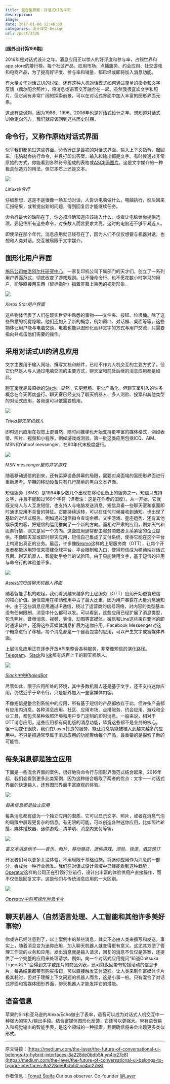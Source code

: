 ```yaml
---
title: 混合型界面：对话式UI的未来
description: 
image: 
date: 2017-01-08 12:46:00
categories: 设计译文-Design
url: /post/3536
---
```


**[国外设计第159期]**

2016年是对话式设计之年。消息应用正以惊人的好评度和参与率，占领世界和app store的排行榜。每个社区产品、应用市场、点播服务、约会应用、社交游戏和电商产品，为了提高好评度、参与率和销量，都已经或即将加入消息功能。

有大量关于对话式UI的讨论，还有这种人机对话模式如何通过简单的指令和文字反馈（偶尔配合照片），将消息或语音交互融合在一起。虽然我很喜欢文字和照片，但它尚有非常广阔的探索前景，可以在对话式界面中加入丰富的图形界面元素。

这点有些讽刺，因为1986、1996、2006年也是对话式设计之年。想知道对话式UI会走向何方，我们就应该回到这些历史时期。

## 命令行，又称作原始对话式界面

似乎我们都见过这些界面。[命令行](https://en.wikipedia.org/wiki/Command-line_interface)正是最初的对话式界面。输入上下文指令，敲回车，电脑就会执行命令，并且打印出答案。输入和输出都是文字。有时候通过非常原始的方式，你能看到各种符号组成的表格或[ASCII码图片](https://en.wikipedia.org/wiki/ASCII_art)。这是文字媒介的一种极具创造力的用法，但它本质上还是文本。

![](https://cdn.victor42.work/posts/2017-01/01-05/1-vgMiTstFJG8nYmTSY0Od_g.png)

*Linux命令行*

仔细想想，这是不是很像一场互动对话，人告诉电脑做什么，电脑执行，然后回来汇报结果，或者提出新的问题，得到回复后才能继续任务。

命令行最大的缺陷在于，你必须准确知道应该输入什么，或者让电脑给你提供选项。要记住所有这些命令，对多数人而言要求太高，这时的电脑还不够平易近人。

即使早在那个年代，消息应用就已经存在了，因为人们不仅仅想要与机器对话，也想和人类对话。交互被局限于文字媒介。

## 图形化用户界面

[施乐公司帕洛阿尔托研究中心](https://en.wikipedia.org/wiki/PARC_%28company%29)，一家复印机公司下属部门的天才们，创立了一系列用户界面范式，彻底改变了游戏规则。让不懂命令行、也不愿花数小时学习的用户，能够直接用东西（鼠标指针）指着屏幕上熟悉的视觉形象。

![](https://cdn.victor42.work/posts/2017-01/01-05/1-SubONWzdZQXlUmH96fKlHA.jpeg)

*Xerox Star用户界面*

这些物体代表了人们在现实世界中熟悉的事物——文件夹、按钮、垃圾桶。除了这些熟悉的视觉隐喻，他们还加入了新的概念，例如窗口、对话框、桌面等等。这些物体让用户能与电脑交谈，电脑也能以图形化而非文字的方式与用户交流，只需要指向并点击他们需要的操作。

## 采用对话式UI的消息应用

文字主要用于输入网址、撰写文档和邮件，已经不作为人机交互的主要方式了。但它仍然是人与人通过电脑交流的主要方式，聊天室和前赴后继的消息应用都是如此。

[聊天室](https://en.wikipedia.org/wiki/Internet_Relay_Chat)就是最原始的[Slack](https://slack.com)。显然，它更粗糙、更欠产品化。但聊天室引入的许多概念在今天再度盛行。聊天室已经支持了聊天机器人、多人测验、投票和其他类型的对话式应用，各频道可以依需要启用。

![](https://cdn.victor42.work/posts/2017-01/01-05/1-_hBjjP9PVqgI6sHs4gC-DQ.jpeg)

*Trivia聊天室机器人*

即时通讯应用在视觉上更自然，随时间推移也开始支持更丰富的媒体格式，例如表情、照片、视频和小程序，例如游戏或测验。第一批这类应用包括ICQ、AIM、MSN和Yahoo! messenger，在90年代末极度盛行。

![](https://cdn.victor42.work/posts/2017-01/01-05/1-TpEf1IFD77jLrI-6GDu8uw.jpeg)

*MSN messenger里的井字游戏*

随着移动通信的到来，还有运算设备屏幕的局限，需要对桌面端的富图形界面进行重新思考。早期的移动设备只有几行简单的黑白文本界面。

短信服务（SMS）是1994年少数几个出现在移动设备上的服务之一。短信只支持文字，并且不能超过160个字符（译者注：这是在作者的国度）。从一开始，它就既支持人与人互发短信，也支持人与电脑发送消息。短信具备一些聊天室和桌面即时通讯应用不具备的特征。它能持续运转，可以在任何时候接收到通知。也出现了基础的对话式服务，例如通过短信指令查询余额。文字游戏、星座运势、还有其他娱乐类内容，把短信的运用推向了一个新的方向。而相对严肃的应用，例如天气和股票行情，则又是另一个方向。这些应用通常都由服务商或者关系紧密的企业提供。不像聊天室或即时聊天应用，短信自己集成了支付系统，使得它能在这个平台上构建出真正的业务。最后，许多像[Nexmo](https://www.nexmo.com)这样的上层服务商（OTT），让每个开发者都能运用短信来搭建全球平台。平台限制和入口，使得短信成为移动端对话式界面、聊天机器人、智能助手绝佳的试验田。由于只能使用文字，基于短信的应用与命令行的体验差不多。

![](https://cdn.victor42.work/posts/2017-01/01-05/1-DZksqy11nRFRRGwn9SwHxQ.png)

*[Assist](http://assi.st)的短信聊天机器人界面*

随着智能手机的崛起，我们看到越来越多的上层服务（OTT）应用开始蚕食短信的核心价值。通信应用在移动使用中占了最大比重，因为用户暴露在大量消息通知中。由于这些消息应用通过IP通信，绕过了运营商的信号网络，对内容的类型基本没有任何限制，消息中什么都可以发。可以看到，这些应用已经扩展了消息类型，包含照片、音频消息、视频、表情、动图等富媒体。微信和Line这些来自亚洲的即时通讯软件，还将这些富媒体消息扩展为迷你应用。Facebook Messenger对这个概念进行了移植。每个消息都是一个自我包含的应用，可以产生文字或富媒体界面。

上层消息应用正在逐步开放API来整合各种服务，非常像短信的演化路径。[Telegram](https://core.telegram.org/bots)、[Slack](https://api.slack.com/bot-users)和 [kik](http://www.kik.com)都有成百上千的聊天机器人。

![](https://cdn.victor42.work/posts/2017-01/01-05/1-LPOVLc7cAxrAjLNZaUPWTA.gif)

*[Slack中的KhaledBot](http://khaledbot.com/)*

尽管如此，限于应用所处的环境，其中多数机器人还是基于文字，还不支持迷你应用。仍然近乎于命令行，只是额外加入一些富媒体内容。

不像短信是整合到系统中的应用，所有基于短信的产品都依存于此，但许多产品都有应用内消息。各种消息应用、社区、应用市场、点播服务、约会应用、游戏和企业工具，都包含某种依照环境和用户专门定制的即时消息。一般来说，相对于OTT消息应用，这些应用都有简化版的消息功能，毕竟这些都不是业务的核心。但一切变化很快，我们在Layer打造的服务，能让消息功能被植入到越来越多的应用中。不只是把通常专属于消息应用的功能带给每个产品，最重要的是探索了新的可能性。

## 每条消息都是独立应用

下面是一些混合界面的案例，很好地将命令行与图形界面范式结合起来。2016年起，我们会看到更多此类案例，因为这种结合吸取了两者的优点：文字——对话式界面的快速输入，还有图形界面丰富直观的体验。

![](https://cdn.victor42.work/posts/2017-01/01-05/1-6tYG_b5PkO7QpY_PithljA.gif)

*每条信息都是独立应用*

每条消息都有成为一个独立应用的潜质。它可以显示文字、照片，或者在消息气泡的局限中展现更复杂的信息。有无限的可能，可以创造各种迷你应用，比如照片轮播、媒体播放器、迷你游戏、清单项、消息内支付等等。

![](https://cdn.victor42.work/posts/2017-01/01-05/1-v4dyDpzbolNjyexHGNiQsw.png)

*富文本消息例子——音乐、照片、移动商店、迷你游戏、测验、快递、酒店预订*

开发者们可以更多关注体验，不用局限于基础设施。将迷你应用作为消息的一部分，会成为一种行业标准。我们在对话式设计领域中已经能看到这种趋势，[Operator](http://operator.com)这样的公司正在引领行业前行，设计出丰富的体验供用户直接操作，而不仅仅是回复文字。这是他们与传统消息应用的一大区别。

![](https://cdn.victor42.work/posts/2017-01/01-05/1-hGEAZ8AfBrRWWLU-0llWFQ.png)

*[Operator中的可操作消息卡片](http://operator.com)*

## 聊天机器人（自然语言处理、人工智能和其他许多美好事物）

你或许已经注意到了，以上案例中的某些消息，其实不必由人类来撰写和发送。事实上，随着消息变为迷你应用，加入聊天机器人就变得更有意义。这尤其方便了管理工作流的业务和应用。发出消息就是输入请求，回复的消息不仅仅是答案，还提供了一个完整的应用来处理请求。例如，向一个对话式应用提问“知道Onitsuka Tigers吗？”会得到文字或图片的商品列表，还可能返回带有轮播滚动的信息卡片，每条结果都带有购买按钮，可以直接触发支付流程。让人类来制作富媒体卡片极其耗时，但对于理解上下文问题的机器人而言，这是小事一桩。只有混合了对话式界面和富媒体图形界面，聊天机器人才能发挥它的潜能。

## 语音信息

苹果的Siri和亚马逊的Alexa/Echo做出了表率，语音可以成为对话式人机交互中一种强大的输入/输出手段。结合富媒体图形化反馈，它还可以更强大。带有语音输入和视觉输出的智能手表，是这个领域的一种探索。我很确信将来会出现更多类似形式。

---

原文链接：[https://medium.com/the-layer/the-future-of-conversational-ui-belongs-to-hybrid-interfaces-8a228de0bdb5#.yn4io27e8](https://medium.com/the-layer/the-future-of-conversational-ui-belongs-to-hybrid-interfaces-8a228de0bdb5#.yn4io27e8)

作者信息：[Tomaž Štolfa](https://medium.com/@tomazstolfa)
Curious observer. Co-founder [@Layer](http://twitter.com/Layer)